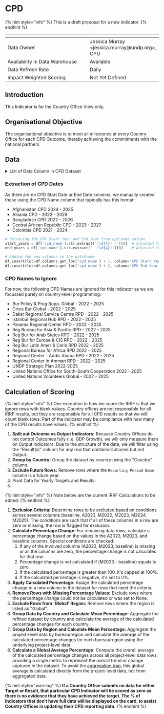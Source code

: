 # CPD

{% hint style="info" %}
This is a draft proposal for a new indicator.
{% endhint %}

<table data-header-hidden><thead><tr><th width="277"></th><th></th></tr></thead><tbody><tr><td>Data Owner</td><td>Jessica Murray &#x3C;jessica.murray@undp.org>, CPU</td></tr><tr><td>Availability in Data Warehouse</td><td>Available</td></tr><tr><td>Data Refresh Rate</td><td>Daily</td></tr><tr><td>Impact Weighted Scoring </td><td>Not Yet Defined</td></tr></tbody></table>

## Introduction

This Indicator is for the Country Office View only.&#x20;

## Organisational Objective

The organisational objective is to meet all milestones at every Country Office for each CPD Outcome, thereby achieving the commitments with the national partners.&#x20;

## Data&#x20;

<details>

<summary>List of Data Column in CPD Dataset</summary>

* **Country**: The Country Office to which the data belongs.
* **CPD Name**: The name of the Country Programme Document.
* **Framework Name**: Identifies the specific framework or plan for measuring the indicator.
* **Reporting Period Name**: The year or specific period during which the reported data was collected.
* **Indicator Definition**: A detailed description of what is being measured, representing a specific outcome or output.
* **Data Type**: Specifies the type of data (e.g., number, percentage, currency, or milestone) for the indicator's values.
* **Type**: This refers to whether the indicator is an IRRF indicator or a local (i.e. country-specific) indicator
* **Result(s)**: A general column that could contain the actual results or outcomes related to the indicator.
* **Indicator Definition Translated**: Provides a translation or alternative expression of the indicator definition, possibly for clarity or localization.
* **Indicator Description**: Offers additional details or context about the indicator, further explaining what is measured.
* **Target Value**: The predetermined value or goal the indicator is expected to achieve within the reporting period.
* **Result Value**: The actual value measured or achieved for the indicator during the reporting period.
* **Indicator Component Group**: It is not clear what this column represents.&#x20;
* **CPD Start Year**: The starting year of the Country Programme Document's period of implementation.
* **CPD End Year**: The ending year of the Country Programme Document's period of implementation.

Note: CPD Start Year and CPD End Year are added after the extracted data was reviewed via an automated process using the CPD Name as the process.

</details>

### Extraction of CPD Dates

As there are no CPD Start Date or End Date columns, we manually created these using the CPD Name column that typically has this format:

* Afghanistan CPD 2024 - 2025
* Albania CPD - 2022 - 2026
* Bangladesh CPD 2022 - 2026
* Central African Republic CPD - 2023 - 2027
* Colombia CPD 2021 - 2024

```python
# Extracing the CPD Start Year and End Year from cpd_name column 
start_years = df['cpd_name'].str.extract('(\d{4}) -')[0]  # Adjusted for start year, ensuring space before dash
end_years = df['cpd_name'].str.extract('- (\d{4})')[0]    # Adjusted for end year, ensuring space after dash

# Adding the new columns to the dataframe
df.insert(loc=df.columns.get_loc('cpd_name') + 1, column='CPD Start Year', value=start_years)
df.insert(loc=df.columns.get_loc('cpd_name') + 2, column='CPD End Year', value=end_years)
```

### CPD Names to Ignore

For now, the following CPD Names are ignored for this indicator as we are focussed purely on country-level programming:

* Bur Policy & Prog Supp. Global - 2022 - 2025
* Crisis Bur Global - 2022 - 2025
* Dakar Regional Service Centre RPD - 2022 - 2025
* Istanbul Regional Hub RPD - 2022 - 2025
* Panama Regional Center RPD - 2022 - 2025
* Reg Bureau for Asia & Pacific RPD - 2022 - 2025
* Reg Bur for Arab States RPD - 2022 - 2025
* Reg Bur for Europe & CIS RPD - 2022 - 2025
* Reg Bur Latin Amer & Carib RPD 2022 - 2025
* Regional Bureau for Africa RPD 2022 - 2025
* Regional Center - Addis Ababa RPD - 2022 - 2025
* Regional Center In Amman RPD - 2022 - 2025
* UNDP Strategic Plan 2022-2025
* United Nations Office for South-South Cooperation 2022 - 2025
* United Nations Volunteers Global - 2022 - 2025

## Calculation of Scoring



{% hint style="info" %}
One exception to how we score the IRRF is that we ignore rows with blank values. Country offices are not responsible for all IRRF results, but they are responsible for all CPD results so that we will count blank rows. Part of the indicator may be compliance with how many of the CPD results have values.&#x20;
{% endhint %}

1. **Split out Outcome vs Output Indicators:** Because Country Offices do not control Outcomes fully (i.e. GDP Growth), we will only measure them on Output indicators. Due to the structure of the data, we will filter using the "Result(s)" column for any row that contains Outcome but not Output.&#x20;
2. **Group by Country:** Group the dataset by country using the "Country" column.
3. **Exclude Future Rows:** Remove rows where the `Reporting Period Name` column is a future year.
4. Pivot Data for Yearly Targets and Results:
5.



{% hint style="info" %}
Note below are the current IRRF Calculations to be edited:
{% endhint %}

1. **Exclusion Criteria:** Determine rows to be excluded based on conditions across several columns (baseline, A2023, M2022, M2023, M2024, M2025). The conditions are such that if all of these columns in a row are zero or missing, the row is flagged for exclusion.
2. **Calculate Percentage Change:** For remaining data rows, calculate a percentage change based on the values in the A2023, M2023, and baseline columns.  Special conditions are checked:&#x20;
   1. If any of the involved columns (A2023, M2023, baseline) is missing or all the columns are zero, the percentage change is not calculated for that row.&#x20;
   2. Percentage change is not calculated if (M2023 - baseline) equals to zero.&#x20;
   3. If the calculated percentage is greater than 100, it's capped at 100%.&#x20;
   4. If the calculated percentage is negative, it's set to 0%.
3. **Apply Calculated Percentage:** Assign the calculated percentage change to a new column in the dataset for rows that meet the criteria.
4. **Remove Rows with Missing Percentage Values:** Exclude rows where the percentage change could not be calculated or was set to None.
5. **Exclude Rows from 'Global' Region:** Remove rows where the region is listed as "Global".
6. **Group Data by Country and Calculate Mean Percentage:** Aggregate the refined dataset by country and calculate the average of the calculated percentage changes for each country.
7. **Group Data by Region and Calculate Mean Percentage:** Aggregate the project-level data by bureau/region and calculate the average of the calculated percentage changes for each bureau/region using the underlying project-level data.
8. **Calculate a Global Average Percentage:** Compute the overall average of the calculated percentage changes across all project-level data rows, providing a single metric to represent the overall trend or change captured in the dataset. To avoid the [aggregation trap](cpd.md#introduction), this global average is calculated directly from the project-level data, not from aggregated data.

{% hint style="warning" %}
**If a Country Office submits no data for either Target or Result, that particular CPD Indicator will be scored as zero as there is no evidence that they have achieved the target. The % of indicators that don't have full data will be displayed on the card, to assist Country Offices in updating their CPD reporting data.** &#x20;
{% endhint %}

